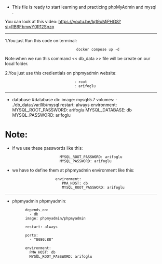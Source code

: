* This file is ready to start learning and practicing  phpMyAdmin and mysql .

You can look at this video: https://youtu.be/lq19oMjPHG8?si=RB6FbmwY0R12Snzp 

-------------------------------------------------------------------------

1.You just Run this code on terminal:

                                     docker compose up -d
                                     
Note:when we run this command << db_data >> file will be create on our local folder.

2.You just use this credientials on phpmyadmin website:

                                    : root
                                    : arifoglu

 -------------------------------------------------------------------------

* database
      #database
      db:
        image: mysql:5.7
        volumes:
          - ./db_data:/var/lib/mysql
        restart: always
        environment:
            MYSQL_ROOT_PASSWORD: arifoglu 
            MYSQL_DATABASE: db
            MYSQL_PASSWORD: arifoglu 

# Note:
  * If we use these passwords like this:

                              MYSQL_ROOT_PASSWORD: arifoglu 
                              MYSQL_PASSWORD: arifoglu 

  * we have to define them at phpmyadmin environment like this:

                            environment:
                               PMA_HOST: db 
                               MYSQL_ROOT_PASSWORD: arifoglu 

 ------------------------------------------------------------------------------
* phpmyadmin
        phpmyadmin:

            depends_on:
              - db
            image: phpmyadmin/phpmyadmin

            restart: always

            ports:
              - "8080:80"
              
            environment:
              PMA_HOST: db 
              MYSQL_ROOT_PASSWORD: arifoglu 

